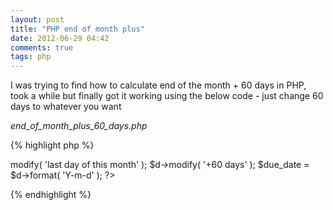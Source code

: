 ```yaml
---
layout: post
title: "PHP end of month plus"
date: 2012-06-29 04:42
comments: true
tags: php
---
```


I was trying to find how to calculate end of the month + 60 days in PHP,
took a while but finally got it working using the below code - just change 60 days to whatever you want

_end_of_month_plus_60_days.php_

{% highlight php %}
<?php
 
    $invoice_date ='now'; //use 'now' if for the current month else add your data here
 
    $d = new DateTime( $invoice_date );
    $d->modify( 'last day of this month' );
    $d->modify( '+60 days' );
    $due_date = $d->format( 'Y-m-d' );
 
?>
{% endhighlight %}
